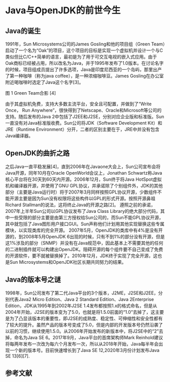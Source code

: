 # Java与OpenJDK的前世今生

## Java的诞生
 
1991年，Sun Microsystems公司的James Gosling和他的项目组（Green Team）启动了一个名为“Oak”的项目，这个项目的目标是实现一个虚拟机并设计一个与C类似但比C/C++简单的语言，最初是为了用于可交互电视的嵌入式应用。由于Oak商标已经被占用，所以改名为Java，并于1995年发布了1.0版本。在讨论名字的时候，项目组成员提出了许多选项，Java是印度尼西亚的一个岛屿，那里出产了第一种咖啡（称为java coffee），是一种浓缩咖啡豆。James Gosling在办公室附近喝咖啡时选定了Java这个名字[3]。

图 1 Green Team合影 [4]

由于其虚拟机免费，支持大多数主流平台，安全且可配置，并做到了“Write Once， Run Anywhere”，很快得到了Netscape、Oracle和Microsoft等公司的支持。随后发布的Java 2中包括了J2EE和J2SE，分别对应企业版和标准版。Sun一直没有对Java标准版收费。Sun公司将JDK（Software Development Kit）和JRE（Runtime Environment）分开，二者的区别主要在于，JRE中并没有包含Java编译器。

## OpenJDK的曲折之路
之后Java一直平稳发展[4]，直到2006年在Javaone大会上，Sun公司宣布会将Java开源，同年10月在Oracle OpenWorld会议上，Jonathan Schwartz称Java核心平台将在30天到60天内开源。2006年12月，Sun终于将Java HotSpot虚拟机和编译器开源，并使用了GNU GPL协议，并承诺除了个别组件外，JDK的其他部分（主要是Java运行时）将于2007年3月同样按照GPL协议开源，少数组件不能开源主要是因为Sun没有权限将这些构件以GPL的形式开源。按照开源鼻祖Richard Stallman的说法，这将终止Java的开源之路[2]。
遵照之前的承诺，2007年上半年Sun公司以GPL协议发布了Java Class Library的绝大部分代码，其中一些受限的部分主要是由第三方授权给Sun公司的，而Sun不能GPL协议开源，其中就包括了Java图形用户接口GUI。Sun声称他们计划用其他实现替换这些专属模块，以实现类库的完全开源。
2007年5月，OpenJDK的类库中有4%是没有开源的，到2008年5月OpenJDK 6出现的时候，只有不到1%的部分没有开源，但是这1%涉及的部分（SNMP）并没有在Java规范中，因此基本上不需要其他的任何的二进制插件就可以构建出OpenJDK。阻碍开源的每个组件要不自己变成了免费的开源软件，要不就被替换掉了。2010年12月，JDK终于实现了完全开源，这也是Sun Microsystems和OpenJDK社区长期共同努力的结果。

## Java的版本号之谜

1998年，Sun公司发布了第二代Java平台的3个版本，J2ME，J2SE和J2EE，分别代表Java2 Micro Edition、Java 2 Standard Edition、Java 2Enterprise Edition，JDK从1995年到2002年J2SE 1.4发布都按照1.x的格式命名，但是从2004年开始，J2SE的版本变为了5.0，也就是将1.5.0前面的“1.0”去掉了，这主要是为了凸显该版本的重要性，即J2SE的成熟度、稳定性、可伸缩性和安全性都有了较大的提升。虽然产品的版本号变成了5.0，但是内部的开发版本号仍然沿袭了以前的习惯，继续使用1.5.0。从2006年开始发布的新版本中，将J2SE中的“2”去掉，命名为Java SE 6。2017年9月，Java平台的首席架构师Mark Reinhold建议将每两年发布一次改为每六个月发布一次，所以从2018年开始，Java每半年会出现一个新的版本号。目前快速增长到了Java SE 12,2020年3月份计划发布Java SE 13[6][7].

## 参考文献


